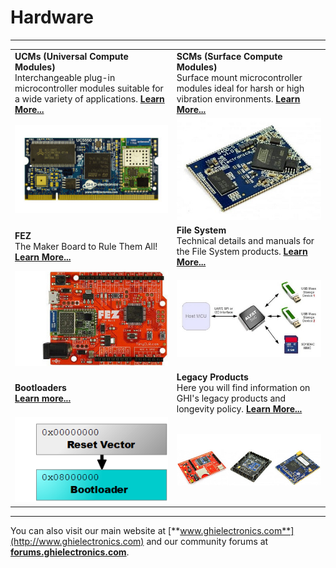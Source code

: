 # Hardware
---

|  |  |
|---|---|
| **UCMs (Universal Compute Modules)** </br> Interchangeable plug-in microcontroller modules suitable for a wide variety of applications. [**Learn More...**](ucm/intro.md) | **SCMs (Surface Compute Modules)** </br> Surface mount microcontroller modules ideal for harsh or high vibration environments. [**Learn More...**](scm/intro.md) |
| [![UC5550](ucm/images/uc5550.jpg)](ucm/intro.md) | [![G400S](scm/images/g400s.jpg)](scm/intro.md) |
| **FEZ** </br> The Maker Board to Rule Them All! [**Learn More...**](fez/intro.md)| **File System** </br> Technical details and manuals for the File System products. [**Learn More...**](/filesystem/intro.md)|
| [![FEZ](fez/images/fez.jpg)](fez/intro.md) | [![File System](filesystem/images/file-system.jpg)](filesystem/intro.md) |
| **Bootloaders** </br> [**Learn more...**](loaders/intro.md) | **Legacy Products** </br> Here you will find information on GHI's legacy products and longevity policy. [**Learn More...**](legacy/intro.md) |
| [![Bootloader](images/bootloader.png)](loaders/intro.md) | [![Legacy](images/legacy.jpg)](legacy/intro.md) |

***

You can also visit our main website at [**www.ghielectronics.com**](http://www.ghielectronics.com) and our community forums at [**forums.ghielectronics.com**](https://forums.ghielectronics.com/).